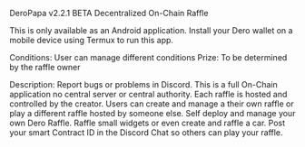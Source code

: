 DeroPapa v2.2.1 BETA
Decentralized On-Chain Raffle

This is only available as an Android application.
Install your Dero wallet on a mobile device using Termux to run this app.

Conditions: User can manage different conditions
Prize: To be determined by the raffle owner

Description: Report bugs or problems in Discord. This is a full On-Chain application no central server or central authority. Each raffle is hosted and controlled by the creator. Users can create and manage a their own raffle or play a different raffle hosted by someone else. Self deploy and manage your own Dero Raffle. Raffle small widgets or even create and raffle a car. Post your smart Contract ID in the Discord Chat so others can play your raffle.
